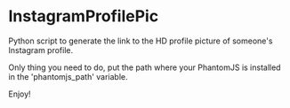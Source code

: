 # InstagramProfilePic
Python script to generate the link to the HD profile picture of someone's Instagram profile.

Only thing you need to do, put the path where your PhantomJS is installed in the 'phantomjs_path' variable.

Enjoy!
